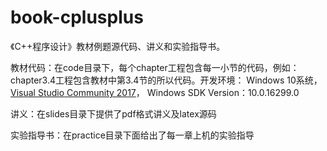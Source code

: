 # book-cplusplus
《C++程序设计》教材例题源代码、讲义和实验指导书。

教材代码：在code目录下，每个chapter工程包含每一小节的代码，例如：chapter3.4工程包含教材中第3.4节的所以代码。开发环境： Windows 10系统， [Visual Studio Community 2017][vs2017]， Windows SDK Version：10.0.16299.0

讲义：在slides目录下提供了pdf格式讲义及latex源码

实验指导书：在practice目录下面给出了每一章上机的实验指导

[vs2017]: https://visualstudio.microsoft.com/vs/community/